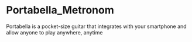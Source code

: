 # Portabella_Metronom

Portabella is a pocket-size guitar that integrates with your smartphone and allow anyone to play anywhere, anytime
